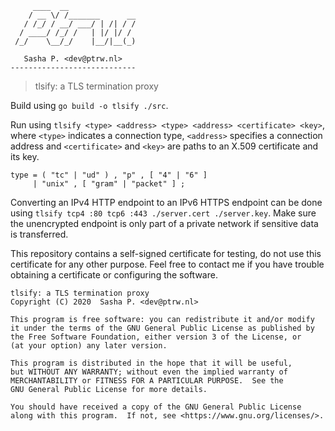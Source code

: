 ```text
     ____  __
    / __ \/ /_______      __
   / /_/ / __/ ___/ | /| / /
  / ____/ /_/ /   | |/ |/ /
 /_/    \__/_/    |__/|__(_)

   Sasha P. <dev@ptrw.nl>
----------------------------
```

> tlsify: a TLS termination proxy

Build using `go build -o tlsify ./src`.

Run using `tlsify <type> <address> <type> <address> <certificate> <key>`, where
`<type>` indicates a connection type, `<address>` specifies a connection
address and `<certificate>` and `<key>` are paths to an X.509 certificate and
its key.

```ebnf
type = ( "tc" | "ud" ) , "p" , [ "4" | "6" ]
     | "unix" , [ "gram" | "packet" ] ;
```

Converting an IPv4 HTTP endpoint to an IPv6 HTTPS endpoint can be done using
`tlsify tcp4 :80 tcp6 :443 ./server.cert ./server.key`. Make sure the
unencrypted endpoint is only part of a private network if sensitive data is
transferred.

This repository contains a self-signed certificate for testing, do not use this
certificate for any other purpose. Feel free to contact me if you have trouble
obtaining a certificate or configuring the software.

```text
tlsify: a TLS termination proxy
Copyright (C) 2020  Sasha P. <dev@ptrw.nl>

This program is free software: you can redistribute it and/or modify
it under the terms of the GNU General Public License as published by
the Free Software Foundation, either version 3 of the License, or
(at your option) any later version.

This program is distributed in the hope that it will be useful,
but WITHOUT ANY WARRANTY; without even the implied warranty of
MERCHANTABILITY or FITNESS FOR A PARTICULAR PURPOSE.  See the
GNU General Public License for more details.

You should have received a copy of the GNU General Public License
along with this program.  If not, see <https://www.gnu.org/licenses/>.
```
